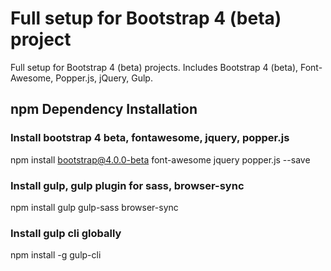 # Full setup for Bootstrap 4 (beta) project

Full setup for Bootstrap 4 (beta) projects. Includes Bootstrap 4 (beta), Font-Awesome, Popper.js, jQuery, Gulp.

## npm Dependency Installation

### Install bootstrap 4 beta, fontawesome, jquery, popper.js
npm install bootstrap@4.0.0-beta font-awesome jquery popper.js --save

### Install gulp, gulp plugin for sass, browser-sync
npm install gulp gulp-sass browser-sync

### Install gulp cli globally
npm install -g gulp-cli
